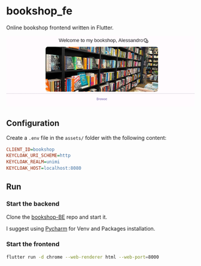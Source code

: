 # bookshop_fe

Online bookshop frontend written in Flutter.

!["Bookshop"](./.github/bookshop-splash.png)

## Configuration

Create a `.env` file in the `assets/` folder with the following content:

```ini
CLIENT_ID=bookshop
KEYCLOAK_URI_SCHEME=http
KEYCLOAK_REALM=unimi
KEYCLOAK_HOST=localhost:8080
```

## Run

### Start the backend

Clone the [bookshop-BE](https://github.com/alex27riva/bookshop-BE) repo and start it.

I suggest using [Pycharm](https://www.jetbrains.com/pycharm/) for Venv and Packages installation.

### Start the frontend

```bash
flutter run -d chrome --web-renderer html --web-port=8000
```

